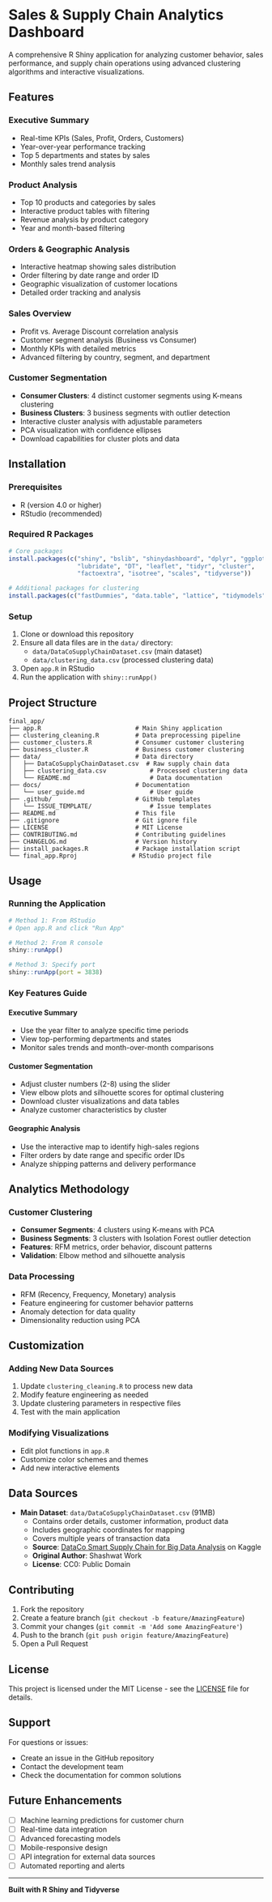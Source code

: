 # Sales & Supply Chain Analytics Dashboard

A comprehensive R Shiny application for analyzing customer behavior, sales performance, and supply chain operations using advanced clustering algorithms and interactive visualizations.

## Features

### Executive Summary
- Real-time KPIs (Sales, Profit, Orders, Customers)
- Year-over-year performance tracking
- Top 5 departments and states by sales
- Monthly sales trend analysis

### Product Analysis
- Top 10 products and categories by sales
- Interactive product tables with filtering
- Revenue analysis by product category
- Year and month-based filtering

### Orders & Geographic Analysis
- Interactive heatmap showing sales distribution
- Order filtering by date range and order ID
- Geographic visualization of customer locations
- Detailed order tracking and analysis

### Sales Overview
- Profit vs. Average Discount correlation analysis
- Customer segment analysis (Business vs Consumer)
- Monthly KPIs with detailed metrics
- Advanced filtering by country, segment, and department

### Customer Segmentation
- **Consumer Clusters**: 4 distinct customer segments using K-means clustering
- **Business Clusters**: 3 business segments with outlier detection
- Interactive cluster analysis with adjustable parameters
- PCA visualization with confidence ellipses
- Download capabilities for cluster plots and data

## Installation

### Prerequisites
- R (version 4.0 or higher)
- RStudio (recommended)

### Required R Packages
```r
# Core packages
install.packages(c("shiny", "bslib", "shinydashboard", "dplyr", "ggplot2", 
                   "lubridate", "DT", "leaflet", "tidyr", "cluster", 
                   "factoextra", "isotree", "scales", "tidyverse"))

# Additional packages for clustering
install.packages(c("fastDummies", "data.table", "lattice", "tidymodels"))
```

### Setup
1. Clone or download this repository
2. Ensure all data files are in the `data/` directory:
   - `data/DataCoSupplyChainDataset.csv` (main dataset)
   - `data/clustering_data.csv` (processed clustering data)
3. Open `app.R` in RStudio
4. Run the application with `shiny::runApp()`

## Project Structure

```
final_app/
├── app.R                          # Main Shiny application
├── clustering_cleaning.R          # Data preprocessing pipeline
├── customer_clusters.R            # Consumer customer clustering
├── business_cluster.R             # Business customer clustering
├── data/                          # Data directory
│   ├── DataCoSupplyChainDataset.csv  # Raw supply chain data
│   ├── clustering_data.csv            # Processed clustering data
│   └── README.md                      # Data documentation
├── docs/                          # Documentation
│   └── user_guide.md                  # User guide
├── .github/                       # GitHub templates
│   └── ISSUE_TEMPLATE/                # Issue templates
├── README.md                      # This file
├── .gitignore                     # Git ignore file
├── LICENSE                        # MIT License
├── CONTRIBUTING.md                # Contributing guidelines
├── CHANGELOG.md                   # Version history
├── install_packages.R             # Package installation script
└── final_app.Rproj               # RStudio project file
```

## Usage

### Running the Application
```r
# Method 1: From RStudio
# Open app.R and click "Run App"

# Method 2: From R console
shiny::runApp()

# Method 3: Specify port
shiny::runApp(port = 3838)
```

### Key Features Guide

#### Executive Summary
- Use the year filter to analyze specific time periods
- View top-performing departments and states
- Monitor sales trends and month-over-month comparisons

#### Customer Segmentation
- Adjust cluster numbers (2-8) using the slider
- View elbow plots and silhouette scores for optimal clustering
- Download cluster visualizations and data tables
- Analyze customer characteristics by cluster

#### Geographic Analysis
- Use the interactive map to identify high-sales regions
- Filter orders by date range and specific order IDs
- Analyze shipping patterns and delivery performance

## Analytics Methodology

### Customer Clustering
- **Consumer Segments**: 4 clusters using K-means with PCA
- **Business Segments**: 3 clusters with Isolation Forest outlier detection
- **Features**: RFM metrics, order behavior, discount patterns
- **Validation**: Elbow method and silhouette analysis

### Data Processing
- RFM (Recency, Frequency, Monetary) analysis
- Feature engineering for customer behavior patterns
- Anomaly detection for data quality
- Dimensionality reduction using PCA

## Customization

### Adding New Data Sources
1. Update `clustering_cleaning.R` to process new data
2. Modify feature engineering as needed
3. Update clustering parameters in respective files
4. Test with the main application

### Modifying Visualizations
- Edit plot functions in `app.R`
- Customize color schemes and themes
- Add new interactive elements

## Data Sources

- **Main Dataset**: `data/DataCoSupplyChainDataset.csv` (91MB)
  - Contains order details, customer information, product data
  - Includes geographic coordinates for mapping
  - Covers multiple years of transaction data
  - **Source**: [DataCo Smart Supply Chain for Big Data Analysis](https://www.kaggle.com/datasets/shashwatwork/dataco-smart-supply-chain-for-big-data-analysis) on Kaggle
  - **Original Author**: Shashwat Work
  - **License**: CC0: Public Domain

## Contributing

1. Fork the repository
2. Create a feature branch (`git checkout -b feature/AmazingFeature`)
3. Commit your changes (`git commit -m 'Add some AmazingFeature'`)
4. Push to the branch (`git push origin feature/AmazingFeature`)
5. Open a Pull Request

## License

This project is licensed under the MIT License - see the [LICENSE](LICENSE) file for details.

## Support

For questions or issues:
- Create an issue in the GitHub repository
- Contact the development team
- Check the documentation for common solutions

## Future Enhancements

- [ ] Machine learning predictions for customer churn
- [ ] Real-time data integration
- [ ] Advanced forecasting models
- [ ] Mobile-responsive design
- [ ] API integration for external data sources
- [ ] Automated reporting and alerts

---

**Built with R Shiny and Tidyverse** 